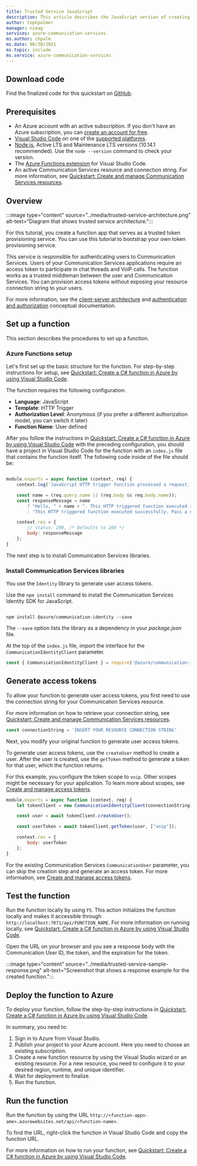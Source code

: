 ```yaml
---
title: Trusted Service JavaScript
description: This article describes the JavaScript version of creating a Trusted Service for Azure Communication Services.
author: tophpalmer
manager: nimag
services: azure-communication-services
ms.author: chpalm
ms.date: 06/30/2021
ms.topic: include
ms.service: azure-communication-services
---
```


## Download code

Find the finalized code for this quickstart on [GitHub](https://github.com/Azure-Samples/communication-services-javascript-quickstarts/tree/main/trusted-authentication-service).

## Prerequisites

- An Azure account with an active subscription. If you don't have an Azure subscription, you can [create an account for free](https://azure.microsoft.com/free/?WT.mc_id=A261C142F).
- [Visual Studio Code](https://code.visualstudio.com/) on one of the [supported platforms](https://code.visualstudio.com/docs/supporting/requirements#_platforms).
- [Node.js](https://nodejs.org/), Active LTS and Maintenance LTS versions (10.14.1 recommended). Use the `node --version` command to check your version.
- The [Azure Functions extension](https://marketplace.visualstudio.com/items?itemName=ms-azuretools.vscode-azurefunctions) for Visual Studio Code.
- An active Communication Services resource and connection string. For more information, see [Quickstart: Create and manage Communication Services resources](../../quickstarts/create-communication-resource.md).

## Overview

:::image type="content" source="../media/trusted-service-architecture.png" alt-text="Diagram that shows trusted service architecture.":::

For this tutorial, you create a function app that serves as a trusted token provisioning service. You can use this tutorial to bootstrap your own token provisioning service.

This service is responsible for authenticating users to Communication Services. Users of your Communication Services applications require an access token to participate in chat threads and VoIP calls. The function works as a trusted middleman between the user and Communication Services. You can provision access tokens without exposing your resource connection string to your users.

For more information, see the [client-server architecture](../../concepts/identity-model.md#client-server-architecture-for-the-bring-your-own-identity-byoi-model) and [authentication and authorization](../../concepts/authentication.md) conceptual documentation.

## Set up a function

This section describes the procedures to set up a function.

### Azure Functions setup

Let's first set up the basic structure for the function. For step-by-step instructions for setup, see [Quickstart: Create a C# function in Azure by using Visual Studio Code](../../../azure-functions/create-first-function-vs-code-csharp.md?pivots=programming-language-javascript).

The function requires the following configuration:

- **Language**: JavaScript
- **Template**: HTTP Trigger
- **Authorization Level**: Anonymous (if you prefer a different authorization model, you can switch it later)
- **Function Name**: User defined

After you follow the instructions in [Quickstart: Create a C# function in Azure by using Visual Studio Code](../../../azure-functions/create-first-function-vs-code-csharp.md?pivots=programming-language-javascript) with the preceding configuration, you should have a project in Visual Studio Code for the function with an `index.js` file that contains the function itself. The following code inside of the file should be:

```javascript

module.exports = async function (context, req) {
    context.log('JavaScript HTTP trigger function processed a request.');

    const name = (req.query.name || (req.body && req.body.name));
    const responseMessage = name
        ? "Hello, " + name + ". This HTTP triggered function executed successfully."
        : "This HTTP triggered function executed successfully. Pass a name in the query string or in the request body for a personalized response.";

    context.res = {
        // status: 200, /* Defaults to 200 */
        body: responseMessage
    };
}

```

The next step is to install Communication Services libraries.

### Install Communication Services libraries

You use the `Identity` library to generate user access tokens.

Use the `npm install` command to install the Communication Services Identity SDK for JavaScript.

```console

npm install @azure/communication-identity --save

```

The `--save` option lists the library as a dependency in your *package.json* file.

At the top of the `index.js` file, import the interface for the `CommunicationIdentityClient` parameter.

```javascript
const { CommunicationIdentityClient } = require('@azure/communication-identity');
```

## Generate access tokens

To allow your function to generate user access tokens, you first need to use the connection string for your Communication Services resource.

For more information on how to retrieve your connection string, see [Quickstart: Create and manage Communication Services resources](../../quickstarts/create-communication-resource.md).

``` javascript
const connectionString = 'INSERT YOUR RESOURCE CONNECTION STRING'
```

Next, you modify your original function to generate user access tokens.

To generate user access tokens, use the `createUser` method to create a user. After the user is created, use the `getToken` method to generate a token for that user, which the function returns.

For this example, you configure the token scope to `voip`. Other scopes might be necessary for your application. To learn more about scopes, see [Create and manage access tokens](../../quickstarts/identity/access-tokens.md).

```javascript
module.exports = async function (context, req) {
    let tokenClient = new CommunicationIdentityClient(connectionString);

    const user = await tokenClient.createUser();

    const userToken = await tokenClient.getToken(user, ["voip"]);

    context.res = {
        body: userToken
    };
}
```

For the existing Communication Services `CommunicationUser` parameter, you can skip the creation step and generate an access token. For more information, see [Create and manage access tokens](../../quickstarts/identity/access-tokens.md).

## Test the function

Run the function locally by using `F5`. This action initializes the function locally and makes it accessible through `http://localhost:7071/api/FUNCTION_NAME`. For more information on running locally, see [Quickstart: Create a C# function in Azure by using Visual Studio Code](../../../azure-functions/create-first-function-vs-code-csharp.md?pivots=programming-language-javascript#run-the-function-locally).

Open the URL on your browser and you see a response body with the Communication User ID, the token, and the expiration for the token.

:::image type="content" source="../media/trusted-service-sample-response.png" alt-text="Screenshot that shows a response example for the created function.":::

## Deploy the function to Azure

To deploy your function, follow the step-by-step instructions in [Quickstart: Create a C# function in Azure by using Visual Studio Code](../../../azure-functions/create-first-function-vs-code-csharp.md?pivots=programming-language-javascript#sign-in-to-azure).

In summary, you need to:

1. Sign in to Azure from Visual Studio.
1. Publish your project to your Azure account. Here you need to choose an existing subscription.
1. Create a new function resource by using the Visual Studio wizard or an existing resource. For a new resource, you need to configure it to your desired region, runtime, and unique identifier.
1. Wait for deployment to finalize.
1. Run the function.

## Run the function

Run the function by using the URL `http://<function-appn-ame>.azurewebsites.net/api/<function-name>`.

To find the URL, right-click the function in Visual Studio Code and copy the function URL.

For more information on how to run your function, see [Quickstart: Create a C# function in Azure by using Visual Studio Code](../../../azure-functions/create-first-function-vs-code-csharp.md?pivots=programming-language-javascript#run-the-function-in-azure).
